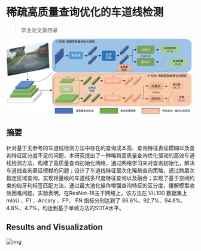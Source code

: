 # 稀疏高质量查询优化的车道线检测

> 毕业论文第四章

![img](images/querylane.svg)

## 摘要

针对基于无参考的车道线检测方法中存在的查询成本高、查询特征表征模糊以及查询特征区分度不足的问题，本研究提出了一种稀疏高质量查询优化驱动的高效车道线检测方法，构建了高质量查询初始化网络，通过网络学习来对查询初始化，解决车道线查询表征模糊的问题；设计了车道线特征层次化稀疏查询策略，通过跨层次指定区域查询，实现轻量级的车道线多尺度特征查询以及融合；实现了基于空间约束的匈牙利标签匹配方法，通过最大池化操作增强查询特征的区分度，缓解模型收敛困难问题。实验表明，在ResNet-18主干网络上，该方法在 VIL100 数据集上mIoU 、F1 、Accary 、FP、 FN 指标分别达到了 86.6%、92.7%、94.8%、4.8%、4.7%，均达到基于单帧方法的SOTA水平。


## Results and Visualization
![img](images/vil100_results.svg)